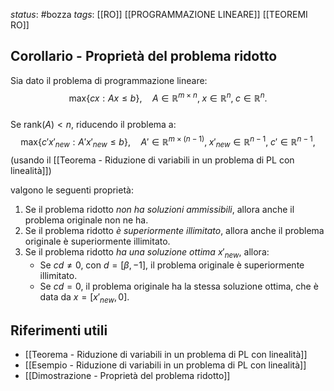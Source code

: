 *status*: #bozza 
*tags*: [[RO]] [[PROGRAMMAZIONE LINEARE]] [[TEOREMI RO]]

## Corollario - Proprietà del problema ridotto

Sia dato il problema di programmazione lineare:  
$$
\text{max} \{ cx : Ax \leq b \}, \quad A \in \mathbb{R}^{m \times n}, \; x \in \mathbb{R}^n, \; c \in \mathbb{R}^n.
$$  
Se $\text{rank}(A) < n$, riducendo il problema a:  
$$
\text{max} \{ c'x'_{new} : A'x'_{new} \leq b \}, \quad A' \in \mathbb{R}^{m \times (n-1)}, \; x'_{new} \in \mathbb{R}^{n-1}, \; c' \in \mathbb{R}^{n-1},
$$ (usando il [[Teorema - Riduzione di variabili in un problema di PL con linealità]])

valgono le seguenti proprietà:  
1. Se il problema ridotto *non ha soluzioni ammissibili*, allora anche il problema originale non ne ha.  
2. Se il problema ridotto *è superiormente illimitato*, allora anche il problema originale è superiormente illimitato.  
3. Se il problema ridotto *ha una soluzione ottima* $x'_{new}$, allora:  
   - Se $cd \neq 0$, con $d = [\beta, -1]$, il problema originale è superiormente illimitato.  
   - Se $cd = 0$, il problema originale ha la stessa soluzione ottima, che è data da $x = [x'_{new}, 0]$.

## Riferimenti utili

* [[Teorema - Riduzione di variabili in un problema di PL con linealità]]
* [[Esempio - Riduzione di variabili in un problema di PL con linealità]]
* [[Dimostrazione - Proprietà del problema ridotto]]
